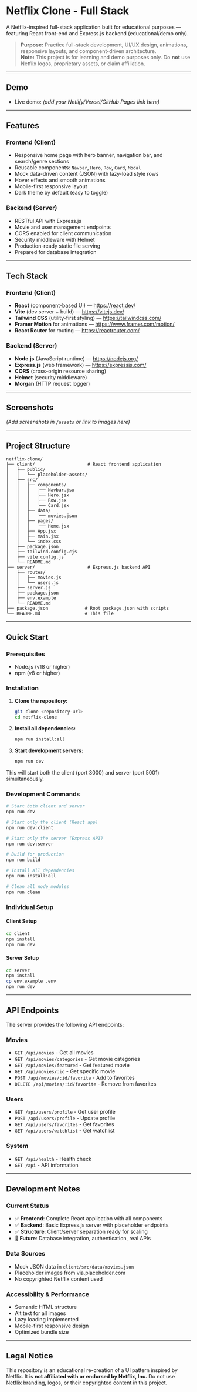 # Netflix Clone - Full Stack

A Netflix-inspired full-stack application built for educational purposes — featuring React front-end and Express.js backend (educational/demo only).

> **Purpose:** Practice full-stack development, UI/UX design, animations, responsive layouts, and component-driven architecture.  
> **Note:** This project is for learning and demo purposes only. Do **not** use Netflix logos, proprietary assets, or claim affiliation.

---

## Demo
- Live demo: *(add your Netlify/Vercel/GitHub Pages link here)*

---

## Features

### Frontend (Client)
- Responsive home page with hero banner, navigation bar, and search/genre sections  
- Reusable components: `Navbar`, `Hero`, `Row`, `Card`, `Modal`  
- Mock data-driven content (JSON) with lazy-load style rows  
- Hover effects and smooth animations  
- Mobile-first responsive layout  
- Dark theme by default (easy to toggle)

### Backend (Server)
- RESTful API with Express.js
- Movie and user management endpoints
- CORS enabled for client communication
- Security middleware with Helmet
- Production-ready static file serving
- Prepared for database integration

---

## Tech Stack

### Frontend (Client)
- **React** (component-based UI) — https://react.dev/  
- **Vite** (dev server + build) — https://vitejs.dev/  
- **Tailwind CSS** (utility-first styling) — https://tailwindcss.com/  
- **Framer Motion** for animations — https://www.framer.com/motion/  
- **React Router** for routing — https://reactrouter.com/

### Backend (Server)
- **Node.js** (JavaScript runtime) — https://nodejs.org/
- **Express.js** (web framework) — https://expressjs.com/
- **CORS** (cross-origin resource sharing)
- **Helmet** (security middleware)
- **Morgan** (HTTP request logger)

---

## Screenshots
*(Add screenshots in `/assets` or link to images here)*

---

## Project Structure

```
netflix-clone/
├── client/                    # React frontend application
│   ├── public/
│   │   └── placeholder-assets/
│   ├── src/
│   │   ├── components/
│   │   │   ├── Navbar.jsx
│   │   │   ├── Hero.jsx
│   │   │   ├── Row.jsx
│   │   │   └── Card.jsx
│   │   ├── data/
│   │   │   └── movies.json
│   │   ├── pages/
│   │   │   └── Home.jsx
│   │   ├── App.jsx
│   │   ├── main.jsx
│   │   └── index.css
│   ├── package.json
│   ├── tailwind.config.cjs
│   ├── vite.config.js
│   └── README.md
├── server/                    # Express.js backend API
│   ├── routes/
│   │   ├── movies.js
│   │   └── users.js
│   ├── server.js
│   ├── package.json
│   ├── env.example
│   └── README.md
├── package.json              # Root package.json with scripts
└── README.md                 # This file
```


---

## Quick Start

### Prerequisites
- Node.js (v18 or higher)
- npm (v8 or higher)

### Installation

1. **Clone the repository:**
   ```bash
   git clone <repository-url>
   cd netflix-clone
   ```

2. **Install all dependencies:**
   ```bash
   npm run install:all
   ```

3. **Start development servers:**
   ```bash
   npm run dev
   ```

This will start both the client (port 3000) and server (port 5001) simultaneously.

### Development Commands

```bash
# Start both client and server
npm run dev

# Start only the client (React app)
npm run dev:client

# Start only the server (Express API)
npm run dev:server

# Build for production
npm run build

# Install all dependencies
npm run install:all

# Clean all node_modules
npm run clean
```

### Individual Setup

#### Client Setup
```bash
cd client
npm install
npm run dev
```

#### Server Setup
```bash
cd server
npm install
cp env.example .env
npm run dev
```

---

## API Endpoints

The server provides the following API endpoints:

### Movies
- `GET /api/movies` - Get all movies
- `GET /api/movies/categories` - Get movie categories  
- `GET /api/movies/featured` - Get featured movie
- `GET /api/movies/:id` - Get specific movie
- `POST /api/movies/:id/favorite` - Add to favorites
- `DELETE /api/movies/:id/favorite` - Remove from favorites

### Users
- `GET /api/users/profile` - Get user profile
- `POST /api/users/profile` - Update profile
- `GET /api/users/favorites` - Get favorites
- `GET /api/users/watchlist` - Get watchlist

### System
- `GET /api/health` - Health check
- `GET /api` - API information

---

## Development Notes

### Current Status
- ✅ **Frontend**: Complete React application with all components
- ✅ **Backend**: Basic Express.js server with placeholder endpoints
- ✅ **Structure**: Client/server separation ready for scaling
- 🔄 **Future**: Database integration, authentication, real APIs

### Data Sources
- Mock JSON data in `client/src/data/movies.json`
- Placeholder images from via.placeholder.com
- No copyrighted Netflix content used

### Accessibility & Performance
- Semantic HTML structure
- Alt text for all images
- Lazy loading implemented
- Mobile-first responsive design
- Optimized bundle size

---

## Legal Notice

This repository is an educational re-creation of a UI pattern inspired by Netflix. It is **not affiliated with or endorsed by Netflix, Inc.** Do not use Netflix branding, logos, or their copyrighted content in this project.